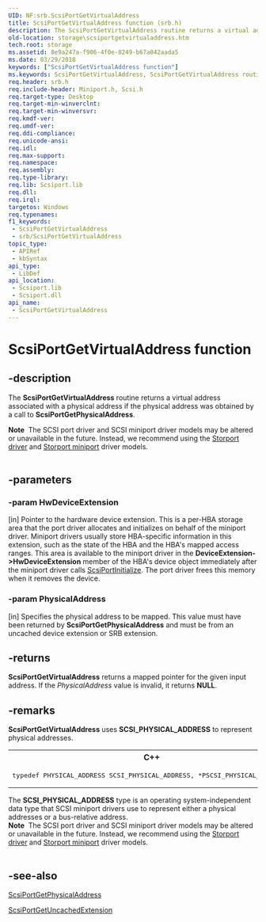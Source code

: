 ```yaml
---
UID: NF:srb.ScsiPortGetVirtualAddress
title: ScsiPortGetVirtualAddress function (srb.h)
description: The ScsiPortGetVirtualAddress routine returns a virtual address associated with a physical address if the physical address was obtained by a call to ScsiPortGetPhysicalAddress.Note  The SCSI port driver and SCSI miniport driver models may be altered or unavailable in the future. Instead, we recommend using the Storport driver and Storport miniport driver models.
old-location: storage\scsiportgetvirtualaddress.htm
tech.root: storage
ms.assetid: 8e9a247a-f906-4f0e-8249-b67a042aada5
ms.date: 03/29/2018
keywords: ["ScsiPortGetVirtualAddress function"]
ms.keywords: ScsiPortGetVirtualAddress, ScsiPortGetVirtualAddress routine [Storage Devices], scsiprt_4f474eed-75d3-47cd-9473-37d0d15310de.xml, srb/ScsiPortGetVirtualAddress, storage.scsiportgetvirtualaddress
req.header: srb.h
req.include-header: Miniport.h, Scsi.h
req.target-type: Desktop
req.target-min-winverclnt: 
req.target-min-winversvr: 
req.kmdf-ver: 
req.umdf-ver: 
req.ddi-compliance: 
req.unicode-ansi: 
req.idl: 
req.max-support: 
req.namespace: 
req.assembly: 
req.type-library: 
req.lib: Scsiport.lib
req.dll: 
req.irql: 
targetos: Windows
req.typenames: 
f1_keywords:
 - ScsiPortGetVirtualAddress
 - srb/ScsiPortGetVirtualAddress
topic_type:
 - APIRef
 - kbSyntax
api_type:
 - LibDef
api_location:
 - Scsiport.lib
 - Scsiport.dll
api_name:
 - ScsiPortGetVirtualAddress
---
```


# ScsiPortGetVirtualAddress function


## -description

The <b>ScsiPortGetVirtualAddress</b> routine returns a virtual address associated with a physical address if the physical address was obtained by a call to <b>ScsiPortGetPhysicalAddress</b>.
<div class="alert"><b>Note</b>  The SCSI port driver and SCSI miniport driver models may be altered or unavailable in the future. Instead, we recommend using the <a href="https://docs.microsoft.com/windows-hardware/drivers/storage/storport-driver">Storport driver</a> and <a href="https://docs.microsoft.com/windows-hardware/drivers/storage/storport-miniport-drivers">Storport miniport</a> driver models.</div><div> </div>

## -parameters

### -param HwDeviceExtension 

[in]
Pointer to the hardware device extension. This is a per-HBA storage area that the port driver allocates and initializes on behalf of the miniport driver. Miniport drivers usually store HBA-specific information in this extension, such as the state of the HBA and the HBA's mapped access ranges. This area is available to the miniport driver in the <b>DeviceExtension->HwDeviceExtension</b> member of the HBA's device object immediately after the miniport driver calls <a href="https://docs.microsoft.com/windows-hardware/drivers/ddi/srb/nf-srb-scsiportinitialize">ScsiPortInitialize</a>. The port driver frees this memory when it removes the device.

### -param PhysicalAddress 

[in]
Specifies the physical address to be mapped. This value must have been returned by <b>ScsiPortGetPhysicalAddress</b> and must be from an uncached device extension or SRB extension.

## -returns

<b>ScsiPortGetVirtualAddress</b> returns a mapped pointer for the given input address. If the <i>PhysicalAddress</i> value is invalid, it returns <b>NULL</b>.

## -remarks

<b>ScsiPortGetVirtualAddress</b> uses <b>SCSI_PHYSICAL_ADDRESS</b> to represent physical addresses.

<div class="code"><span codelanguage="ManagedCPlusPlus"><table>
<tr>
<th>C++</th>
</tr>
<tr>
<td>
<pre>typedef PHYSICAL_ADDRESS SCSI_PHYSICAL_ADDRESS, *PSCSI_PHYSICAL_ADDRESS;
</pre>
</td>
</tr>
</table></span></div>
The <b>SCSI_PHYSICAL_ADDRESS</b> type is an operating system-independent data type that SCSI miniport drivers use to represent either a physical addresses or a bus-relative address. 

<div class="alert"><b>Note</b>  The SCSI port driver and SCSI miniport driver models may be altered or unavailable in the future. Instead, we recommend using the <a href="https://docs.microsoft.com/windows-hardware/drivers/storage/storport-driver">Storport driver</a> and <a href="https://docs.microsoft.com/windows-hardware/drivers/storage/storport-miniport-drivers">Storport miniport</a> driver models.</div>
<div> </div>

## -see-also

<a href="https://docs.microsoft.com/windows-hardware/drivers/ddi/srb/nf-srb-scsiportgetphysicaladdress">ScsiPortGetPhysicalAddress</a>



<a href="https://docs.microsoft.com/windows-hardware/drivers/ddi/srb/nf-srb-scsiportgetuncachedextension">ScsiPortGetUncachedExtension</a>

